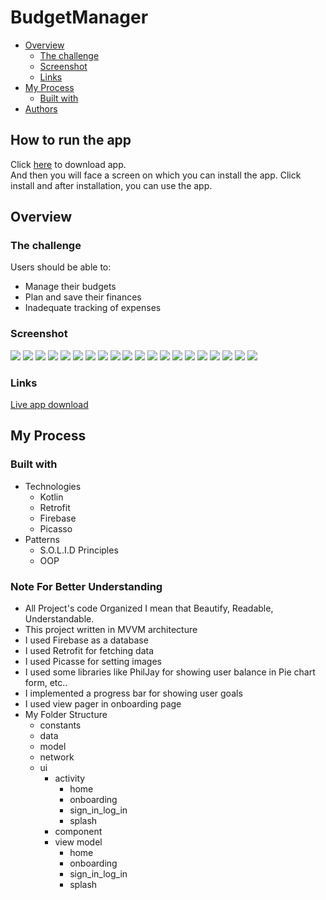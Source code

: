 # BudgetManager
* [Overview](#overview)
  * [The challenge](#the_challenge)
  * [Screenshot](#screenshot)
  * [Links](#links)
* [My Process](#my_Process)
  * [Built with](#built_with)
* [Authors](#authors)

## How to run the app
Click <a href="https://drive.google.com/file/d/1DGMxzobX3LHUXeRAtCy0EL3eseRhzhYR/view?usp=sharing">here</a> to download app.  
And then you will face a screen on which you can install the app. Click install and after installation, you can use the app.

## Overview
<a name="overview"></a>

### The challenge
<a name="the_challenge"></a>
Users should be able to:  
<ul>
  <li>Manage their budgets</li>
  <li>Plan and save their finances</li>
  <li>Inadequate tracking of expenses</li>
</ul>

### Screenshot
<a name="screenshot"></a>
<image src="https://github.com/Emil0510/images/blob/main/Screenshot_1.png"> </image>
<image src="https://github.com/Emil0510/images/blob/main/Screenshot_2.png"> </image>
<image src="https://github.com/Emil0510/images/blob/main/Screenshot_3.png"> </image>
<image src="https://github.com/Emil0510/images/blob/main/Screenshot_4.png"> </image>
<image src="https://github.com/Emil0510/images/blob/main/Screenshot_5.png"> </image>
<image src="https://github.com/Emil0510/images/blob/main/Screenshot_6.png"> </image>
<image src="https://github.com/Emil0510/images/blob/main/Screenshot_7.png"> </image>
<image src="https://github.com/Emil0510/images/blob/main/Screenshot_8.png"> </image>
<image src="https://github.com/Emil0510/images/blob/main/Screenshot_9.png"> </image>
<image src="https://github.com/Emil0510/images/blob/main/Screenshot_10.png"> </image>
<image src="https://github.com/Emil0510/images/blob/main/Screenshot_11.png"> </image>
<image src="https://github.com/Emil0510/images/blob/main/Screenshot_12.png"> </image>
<image src="https://github.com/Emil0510/images/blob/main/Screenshot_13.png"> </image>
<image src="https://github.com/Emil0510/images/blob/main/Screenshot_14.png"> </image>
<image src="https://github.com/Emil0510/images/blob/main/Screenshot_15.png"> </image>
<image src="https://github.com/Emil0510/images/blob/main/Screenshot_16.png"> </image>
<image src="https://github.com/Emil0510/images/blob/main/Screenshot_17.png"> </image>
<image src="https://github.com/Emil0510/images/blob/main/Screenshot_18.png"> </image>
<image src="https://github.com/Emil0510/images/blob/main/Screenshot_19.png"> </image>
<image src="https://github.com/Emil0510/images/blob/main/Screenshot_20.png"> </image>

### Links
<a name="links"></a>

<a href="https://drive.google.com/file/d/1DGMxzobX3LHUXeRAtCy0EL3eseRhzhYR/view?usp=sharing">Live app download</a>


## My Process
<a name="my_Process"></a>

### Built with
<a name="built_with"></a>

<ul>
  <li>Technologies
  <ul>
    <li>Kotlin</li>
    <li>Retrofit</li>
    <li>Firebase</li>
    <li>Picasso</li>
  </ul>
    <li>
      Patterns
      <ul>
        <li>S.O.L.I.D Principles</li>
        <li>OOP</li>
      </ul>
    </li>
  </li>
</ul>

### Note For Better Understanding
<ul>
  <li>All Project's code Organized I mean that Beautify, Readable, Understandable.</li>
  <li>This project written in MVVM architecture</li>
  <li>I used Firebase as a database</li>
  <li>I used Retrofit for fetching data</li>
  <li>I used Picasse for setting images</li>
  <li>I used some libraries like PhilJay for showing user balance in Pie chart form, etc..</li>
  <li>I implemented a progress bar for showing user goals</li>
  <li>I used view pager in onboarding page</li>
  
  <li>My Folder Structure
    <ul>
      <li>constants</li>
      <li>data</li>
      <li>model</li>
      <li>network</li>
      <li>ui
        <ul>
      <li>activity
      <ul>
      <li>home</li>
      <li>onboarding</li>
      <li>sign_in_log_in</li>
      <li>splash</li>
      </ul>
      </li>
      <li>component</li>
      <li>view model
        <ul>
          <li>home</li>
          <li>onboarding</li>
          <li>sign_in_log_in</li>
          <li>splash</li>
        </ul>
      </li>
    </ul>
      </li>
    </ul>
  </li>
</ul>

